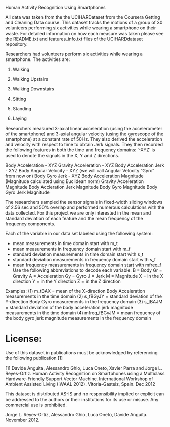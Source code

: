 Human Activity Recognition Using Smartphones 

All data was taken from the the UCIHARDataset from the Coursera Getting and Cleaning Data course. This dataset tracks the motions of a group of 30 volunteers performing six activities while wearing a smartphone on their waste. For detailed information on how each measure was taken please see the README.txt and features_info.txt files of the UCIHARDdataset repository. 

Researchers had volunteers perform six activities while wearing a smartphone. The activities are:

1) Walking

2) Walking Upstairs

3) Walking Downstairs

4) Sitting

5) Standing

6) Laying

Researchers measured 3-axial linear acceleration (using the accelerometer of the smartphone) and 3-axial angular velocity (using the gyroscope of the smartphone) at a constant rate of 50Hz. They also derived the acceleration and velocity with respect to time to obtain Jerk signals. They then recorded the following features in both the time and frequency domains: ‘-XYZ’ is used to denote the signals in the X, Y and Z directions.

Body Acceleration - XYZ
Gravity Acceleration - XYZ
Body Acceleration Jerk - XYZ
Body Angular Velocity - XYZ (we will call Angular Velocity “Gyro” from now on)
Body Gyro Jerk - XYZ
Body Acceleration Magnitude (Magnitude calculated using Euclidean norm)
Gravity Acceleration Magnitude
Body Accleration Jerk Magnitude
Body Gyro Magnitude
Body Gyro Jerk Magnitude

The researchers sampled the sensor signals in fixed-width sliding windows of 2.56 sec and 50% overlap and performed numerous calculations with the data collected. For this project we are only interested in the mean and standard deviation of each feature and the mean frequency of the frequency components. 

Each of the variable in our data set labeled using the following system:
- mean measurements in time domain start with m_t
- mean measurements in frequency domain start with m_f
- standard deviation measurements in time domain start with s_t
- standard deviation measurements in frequency domain start with s_f
- mean frequency measurements in frequency domain start with mfreq_f
Use the following abbreviations to decode each variable:
B = Body
Gr = Gravity
A = Acceleration
Gy = Gyro
J = Jerk
M = Magnitude
X = in the X direction
Y = in the Y direction
Z = in the Z direction

Examples:
(1) m_tBAX = mean of the X-direction Body Acceleration measurements in the time domain
(2) s_fBGyJY = standard deviation of the Y-direction Body Gyro measurements in the frequency domain
(3) s_tBAJM = standard deviation of the body acceleration jerk magnitude measurements in the time domain
(4) mfreq_fBGyJM = mean frequency of the body gyro jerk magnitude measurements in the frequency domain





License:
========
Use of this dataset in publications must be acknowledged by referencing the following publication [1] 

[1] Davide Anguita, Alessandro Ghio, Luca Oneto, Xavier Parra and Jorge L. Reyes-Ortiz. Human Activity Recognition on Smartphones using a Multiclass Hardware-Friendly Support Vector Machine. International Workshop of Ambient Assisted Living (IWAAL 2012). Vitoria-Gasteiz, Spain. Dec 2012

This dataset is distributed AS-IS and no responsibility implied or explicit can be addressed to the authors or their institutions for its use or misuse. Any commercial use is prohibited.

Jorge L. Reyes-Ortiz, Alessandro Ghio, Luca Oneto, Davide Anguita. November 2012.
